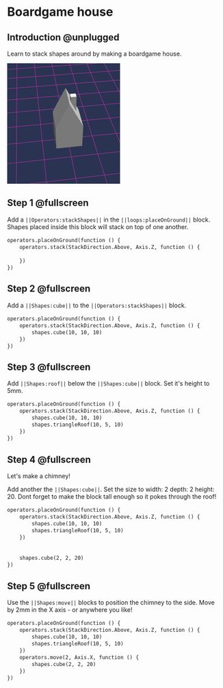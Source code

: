 # Boardgame house

## Introduction @unplugged

Learn to stack shapes around by making a boardgame house.


![Make a heart shape](/docs/static/examples/boardgame-house/project-image.png)

## Step 1 @fullscreen
Add a ``||Operators:stackShapes||`` in the ``||loops:placeOnGround||`` block.  Shapes placed inside this block will stack on top of one another.


```blocks
operators.placeOnGround(function () {
    operators.stack(StackDirection.Above, Axis.Z, function () {
    
    })
})
```


## Step 2 @fullscreen

Add a ``||Shapes:cube||`` to the ``||Operators:stackShapes||`` block.

```blocks
operators.placeOnGround(function () {
    operators.stack(StackDirection.Above, Axis.Z, function () {  
        shapes.cube(10, 10, 10)
    })
})
```

## Step 3 @fullscreen

Add ``||Shapes:roof||`` below the  ``||Shapes:cube||`` block. Set it's height to 5mm.

```blocks
operators.placeOnGround(function () {
    operators.stack(StackDirection.Above, Axis.Z, function () {  
        shapes.cube(10, 10, 10)
        shapes.triangleRoof(10, 5, 10)
    })
})
```



## Step 4 @fullscreen

Let's make a chimney!

Add another the ``||Shapes:cube||``.
Set the size to width: 2 depth: 2 height: 20.  Dont forget to make the block tall enough so it pokes through the roof!

```blocks
operators.placeOnGround(function () {
    operators.stack(StackDirection.Above, Axis.Z, function () {
        shapes.cube(10, 10, 10)
        shapes.triangleRoof(10, 5, 10)
    })


    shapes.cube(2, 2, 20)
})
```

## Step 5 @fullscreen
Use the ``||Shapes:move||`` blocks to position the chimney to the side.  Move by 2mm in the X axis - or anywhere you like!


```blocks
operators.placeOnGround(function () {
    operators.stack(StackDirection.Above, Axis.Z, function () {
        shapes.cube(10, 10, 10)
        shapes.triangleRoof(10, 5, 10)
    })
    operators.move(2, Axis.X, function () {
        shapes.cube(2, 2, 20)
    })
})
```

